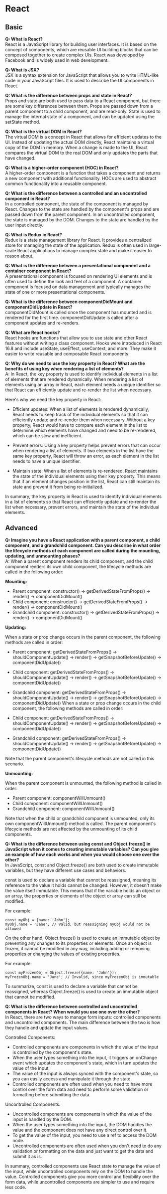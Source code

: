 # React
## Basic
**Q: What is React?**  
React is a JavaScript library for building user interfaces. It is based on the concept of components, which are reusable UI building blocks that can be composed together to create complex UIs. React was developed by Facebook and is widely used in web development.

**Q: What is JSX?**  
JSX is a syntax extension for JavaScript that allows you to write HTML-like code in your JavaScript files. It is used to describe the UI components in React.

**Q: What is the difference between props and state in React?**  
Props and state are both used to pass data to a React component, but there are some key differences between them. Props are passed down from a parent component to a child component, and are read-only. State is used to manage the internal state of a component, and can be updated using the setState method.

**Q: What is the virtual DOM in React?**  
The virtual DOM is a concept in React that allows for efficient updates to the UI. Instead of updating the actual DOM directly, React maintains a virtual copy of the DOM in memory. When a change is made to the UI, React compares the virtual DOM to the real DOM and only updates the parts that have changed.

**Q: What is a higher-order component (HOC) in React?**  
A higher-order component is a function that takes a component and returns a new component with additional functionality. HOCs are used to abstract common functionality into a reusable component.

**Q: What is the difference between a controlled and an uncontrolled component in React?**  
In a controlled component, the state of the component is managed by React. Changes to the state are handled by the component's props and are passed down from the parent component. In an uncontrolled component, the state is managed by the DOM. Changes to the state are handled by the user input directly.

**Q: What is Redux in React?**  
Redux is a state management library for React. It provides a centralized store for managing the state of the application. Redux is often used in large-scale React applications to manage complex state and make it easier to reason about.

**Q: What is the difference between a presentational component and a container component in React?**  
A presentational component is focused on rendering UI elements and is often used to define the look and feel of a component. A container component is focused on data management and typically manages the state of one or more presentational components.

**Q: What is the difference between componentDidMount and componentDidUpdate in React?**  
componentDidMount is called once the component has mounted and is rendered for the first time. componentDidUpdate is called after a component updates and re-renders.

**Q: What are React hooks?**  
React hooks are functions that allow you to use state and other React features without writing a class component. Hooks were introduced in React 16.8 and include useState, useEffect, useContext, and more. They make it easier to write reusable and composable React components.

**Q: Why do we need to use the key property in React? What are the benefits of using key when rendering a list of elements?**  
A: In React, the key property is used to identify individual elements in a list of elements that are rendered dynamically. When rendering a list of elements using an array in React, each element needs a unique identifier so that React can efficiently update and re-render the list when necessary.

Here's why we need the key property in React:

- Efficient updates: When a list of elements is rendered dynamically, React needs to keep track of the individual elements so that it can efficiently update and re-render them when necessary. Without a key property, React would have to compare each element in the list to determine which elements have changed and need to be re-rendered, which can be slow and inefficient.

- Prevent errors: Using a key property helps prevent errors that can occur when rendering a list of elements. If two elements in the list have the same key property, React will throw an error, as each element in the list needs to have a unique identifier.

- Maintain state: When a list of elements is re-rendered, React maintains the state of the individual elements using their key property. This means that if an element changes position in the list, React can still maintain its state and prevent it from being re-initialized.

In summary, the key property in React is used to identify individual elements in a list of elements so that React can efficiently update and re-render the list when necessary, prevent errors, and maintain the state of the individual elements.

## Advanced
**Q: Imagine you have a React application with a parent component, a child component, and a grandchild component. Can you describe in what order the lifecycle methods of each component are called during the mounting, updating, and unmounting phases?**  
A: When a parent component renders its child component, and the child component renders its own child component, the lifecycle methods are called in the following order:

**Mounting:**

- Parent component: constructor() -> getDerivedStateFromProps() -> render() -> componentDidMount()
- Child component: constructor() -> getDerivedStateFromProps() -> render() -> componentDidMount()
- Grandchild component: constructor() -> getDerivedStateFromProps() -> render() -> componentDidMount()

**Updating:**

When a state or prop change occurs in the parent component, the following methods are called in order:

- Parent component: getDerivedStateFromProps() -> shouldComponentUpdate() -> render() -> getSnapshotBeforeUpdate() -> componentDidUpdate()
- Child component: getDerivedStateFromProps() -> shouldComponentUpdate() -> render() -> getSnapshotBeforeUpdate() -> componentDidUpdate()
- Grandchild component: getDerivedStateFromProps() -> shouldComponentUpdate() -> render() -> getSnapshotBeforeUpdate() -> componentDidUpdate()
When a state or prop change occurs in the child component, the following methods are called in order:

- Child component: getDerivedStateFromProps() -> shouldComponentUpdate() -> render() -> getSnapshotBeforeUpdate() -> componentDidUpdate()
- Grandchild component: getDerivedStateFromProps() -> shouldComponentUpdate() -> render() -> getSnapshotBeforeUpdate() -> componentDidUpdate()

Note that the parent component's lifecycle methods are not called in this scenario.

**Unmounting:**

When the parent component is unmounted, the following method is called in order:

- Parent component: componentWillUnmount()
- Child component: componentWillUnmount()
- Grandchild component: componentWillUnmount()

Note that when the child or grandchild component is unmounted, only its own componentWillUnmount() method is called. The parent component's lifecycle methods are not affected by the unmounting of its child components.

**Q: What is the difference between using const and Object.freeze() in JavaScript when it comes to creating immutable variables? Can you give an example of how each works and when you would choose one over the other?**  
In JavaScript, const and Object.freeze() are both used to create immutable variables, but they have different use cases and behaviors.

const is used to declare a variable that cannot be reassigned, meaning its reference to the value it holds cannot be changed. However, it doesn't make the value itself immutable. This means that if the variable holds an object or an array, the properties or elements of the object or array can still be modified.

For example:

    const myObj = {name: 'John'};
    myObj.name = 'Jane'; // Valid, but reassigning myObj would not be allowed
On the other hand, Object.freeze() is used to create an immutable object by preventing any changes to its properties or elements. Once an object is frozen, it cannot be modified in any way, including adding or removing properties or changing the values of existing properties.

For example:

    const myFrozenObj = Object.freeze({name: 'John'});
    myFrozenObj.name = 'Jane'; // Invalid, since myFrozenObj is immutable
To summarize, const is used to declare a variable that cannot be reassigned, whereas Object.freeze() is used to create an immutable object that cannot be modified.

**Q: What is the difference between controlled and uncontrolled components in React? When would you use one over the other?**  
In React, there are two ways to manage form inputs: controlled components and uncontrolled components. The main difference between the two is how they handle and update the input values.

Controlled Components:

- Controlled components are components in which the value of the input is controlled by the component's state.
- When the user types something into the input, it triggers an onChange event which updates the component's state, which in turn updates the value of the input.
- The value of the input is always synced with the component's state, so you can easily access and manipulate it through the state.
- Controlled components are often used when you need to have more control over the form data and need to perform some validation or formatting before submitting the data.

Uncontrolled Components:

- Uncontrolled components are components in which the value of the input is handled by the DOM.
- When the user types something into the input, the DOM handles the value and the component does not have any direct control over it.
- To get the value of the input, you need to use a ref to access the DOM node.
- Uncontrolled components are often used when you don't need to do any validation or formatting on the data and just want to get the data and submit it as is.

In summary, controlled components use React state to manage the value of the input, while uncontrolled components rely on the DOM to handle the value. Controlled components give you more control and flexibility over the form data, while uncontrolled components are simpler to use and require less code.


